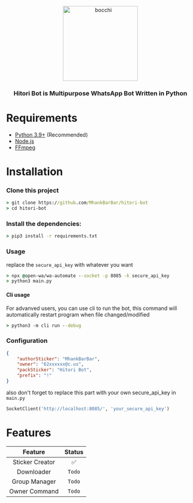 <p align="center">
  <img src="https://mhankbarbar.codes/assets/images/bocchi.png" height="200px" alt="bocchi"/>
  <h3 align="center">Hitori Bot is Multipurpose WhatsApp Bot Written in Python</h3>
</p>

# Requirements
- [Python 3.9+](https://www.python.org/downloads/) (Recommended)
- [Node.js](https://nodejs.org/en/download/)
- [FFmpeg](https://ffmpeg.org/download.html)

# Installation

### Clone this project
```cmd
> git clone https://github.com/MhankBarBar/hitori-bot
> cd hitori-bot
```
### Install the dependencies:
```cmd
> pip3 install -r requirements.txt
```
### Usage
replace the `secure_api_key` with whatever you want
```cmd
> npx @open-wa/wa-automate --socket -p 8085 -k secure_api_key
> python3 main.py
```
#### Cli usage
For advanved users, you can use cli to run the bot, this command will automatically restart program when file changed/modified
```cmd
> python3 -m cli run --debug
```
### Configuration
```json
{
    "authorSticker": "MhankBarBar",
    "owner": "62xxxxxx@c.us",
    "packSticker": "Hitori Bot",
    "prefix": "!"
}
```
also don't forget to replace this part with your own secure_api_key in `main.py`
```python
SocketClient('http://localhost:8085/', 'your_secure_api_key')
```

# Features
|     Feature     | Status |
|:---------------:|:-----:|
| Sticker Creator |   ✅   |
|   Downloader    | `Todo` |
|  Group Manager  | `Todo` |
|  Owner Command  | `Todo` |
